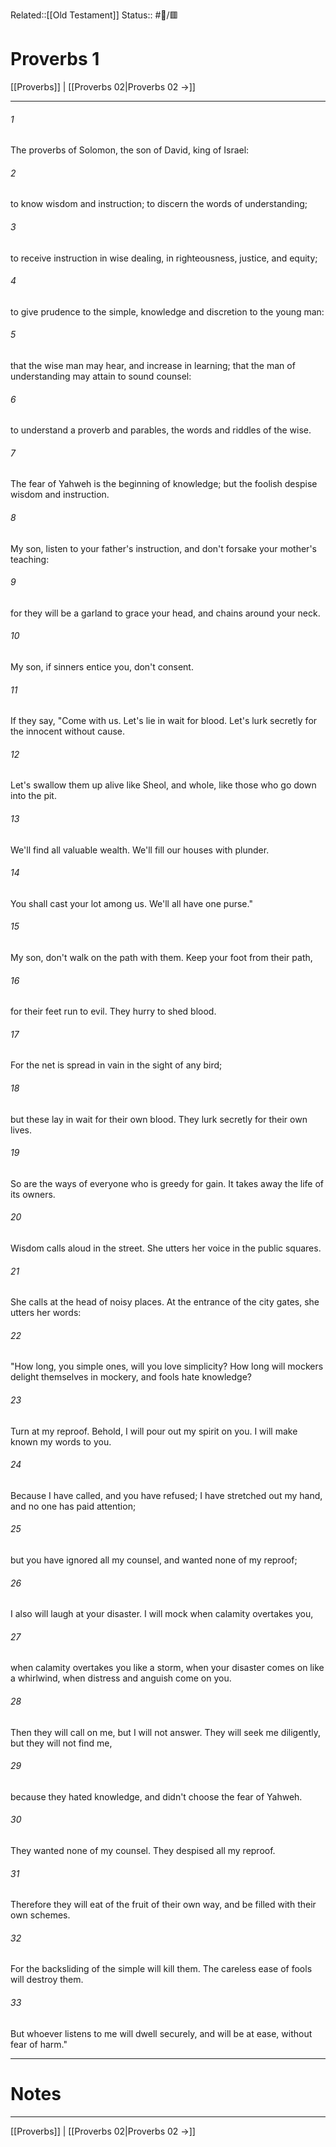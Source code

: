 Related::[[Old Testament]]
Status:: #📖/🟥
# Proverbs 1

[[Proverbs]] | [[Proverbs 02|Proverbs 02 →]]
***



###### 1 
The proverbs of Solomon, the son of David, king of Israel: 

###### 2 
to know wisdom and instruction; to discern the words of understanding; 

###### 3 
to receive instruction in wise dealing, in righteousness, justice, and equity; 

###### 4 
to give prudence to the simple, knowledge and discretion to the young man: 

###### 5 
that the wise man may hear, and increase in learning; that the man of understanding may attain to sound counsel: 

###### 6 
to understand a proverb and parables, the words and riddles of the wise. 

###### 7 
The fear of Yahweh is the beginning of knowledge; but the foolish despise wisdom and instruction. 

###### 8 
My son, listen to your father's instruction, and don't forsake your mother's teaching: 

###### 9 
for they will be a garland to grace your head, and chains around your neck. 

###### 10 
My son, if sinners entice you, don't consent. 

###### 11 
If they say, "Come with us. Let's lie in wait for blood. Let's lurk secretly for the innocent without cause. 

###### 12 
Let's swallow them up alive like Sheol, and whole, like those who go down into the pit. 

###### 13 
We'll find all valuable wealth. We'll fill our houses with plunder. 

###### 14 
You shall cast your lot among us. We'll all have one purse." 

###### 15 
My son, don't walk on the path with them. Keep your foot from their path, 

###### 16 
for their feet run to evil. They hurry to shed blood. 

###### 17 
For the net is spread in vain in the sight of any bird; 

###### 18 
but these lay in wait for their own blood. They lurk secretly for their own lives. 

###### 19 
So are the ways of everyone who is greedy for gain. It takes away the life of its owners. 

###### 20 
Wisdom calls aloud in the street. She utters her voice in the public squares. 

###### 21 
She calls at the head of noisy places. At the entrance of the city gates, she utters her words: 

###### 22 
"How long, you simple ones, will you love simplicity? How long will mockers delight themselves in mockery, and fools hate knowledge? 

###### 23 
Turn at my reproof. Behold, I will pour out my spirit on you. I will make known my words to you. 

###### 24 
Because I have called, and you have refused; I have stretched out my hand, and no one has paid attention; 

###### 25 
but you have ignored all my counsel, and wanted none of my reproof; 

###### 26 
I also will laugh at your disaster. I will mock when calamity overtakes you, 

###### 27 
when calamity overtakes you like a storm, when your disaster comes on like a whirlwind, when distress and anguish come on you. 

###### 28 
Then they will call on me, but I will not answer. They will seek me diligently, but they will not find me, 

###### 29 
because they hated knowledge, and didn't choose the fear of Yahweh. 

###### 30 
They wanted none of my counsel. They despised all my reproof. 

###### 31 
Therefore they will eat of the fruit of their own way, and be filled with their own schemes. 

###### 32 
For the backsliding of the simple will kill them. The careless ease of fools will destroy them. 

###### 33 
But whoever listens to me will dwell securely, and will be at ease, without fear of harm."

---
# Notes


***
[[Proverbs]] | [[Proverbs 02|Proverbs 02 →]]
